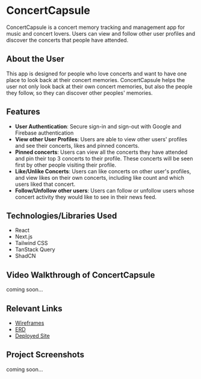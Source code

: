 # ConcertCapsule
ConcertCapsule is a concert memory tracking and management app for music and concert lovers. Users can view and follow other user profiles and discover the concerts that people have attended.

## About the User
This app is designed for people who love concerts and want to have one place to look back at their concert memories. ConcertCapsule helps the user not only look back at their own concert memories, but also the people they follow, so they can discover other peoples' memories.

## Features
- **User Authentication**: Secure sign-in and sign-out with Google and Firebase authentication
- **View other User Profiles**: Users are able to view other users' profiles and see their concerts, likes and pinned concerts.
- **Pinned concerts**: Users can view all the concerts they have attended and pin their top 3 concerts to their profile. These concerts will be seen first by other people visiting their profile.
- **Like/Unlike Concerts**: Users can like concerts on other user's profiles, and view likes on their own concerts, including like count and which users liked that concert.
- **Follow/Unfollow other users**: Users can follow or unfollow users whose concert activity they would like to see in their news feed.

## Technologies/Libraries Used
- React
- Next.js
- Tailwind CSS
- TanStack Query
- ShadCN

## Video Walkthrough of ConcertCapsule
coming soon...

## Relevant Links
- [Wireframes](https://www.figma.com/design/Eac52IcY8zqCQcNb00RHfx/Final-Capstone-Wireframes?node-id=0-1&p=f)
- [ERD](https://dbdiagram.io/d/GLOTZBACH-FINAL-CAPSTONE-ERD-6822906e5b2fc4582f4b6b01)
- [Deployed Site](https://www.concertcapsule.com/)

## Project Screenshots
coming soon...
